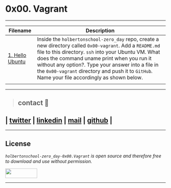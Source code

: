 # 0x00. Vagrant
---
| **Filename** | **Description** |
|---|---|
| [1. Hello Ubuntu](./0-hello_ubuntu) | Inside the `holbertonschool-zero_day` repo, create a new directory called `0x00-vagrant`. Add a `README.md` file to this directory. `ssh` into your Ubuntu VM. What does the command uname print when you run it without any option?. Type your answer into a file in the `0x00-vagrant` directory and push it to `GitHub`. Name your file accordingly as shown below.  |
|   |   |
---
> ## contact 💬

## | [twitter](https://twitter.com/RICARDO1470) | [linkedin](https://www.linkedin.com/in/ricardo-alfonso-camayo/) | [mail](1466@holbertonschool.com) | [github](https://github.com/ricardo1470/README/blob/master/README.md) |

---

## License
*`holbertonschool-zero_day-0x00.Vagrant` is open source and therefore free to download and use without permission.*

<a href="url"><img src="https://www.holbertonschool.com/holberton-logo.png" align="middle" width="100" height="30"></a>

---
